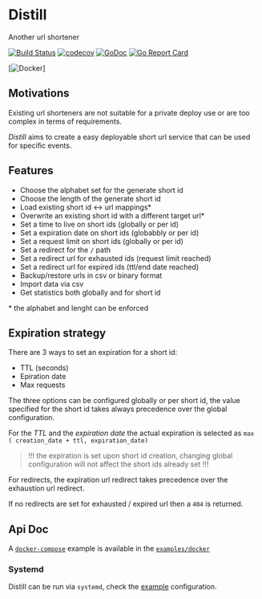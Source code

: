 # Distill

Another url shortener

[![Build Status](https://travis-ci.com/noandrea/distill.svg?branch=master)](https://travis-ci.com/noandrea/distill) [![codecov](https://codecov.io/gh/noandrea/distill/branch/master/graph/badge.svg)](https://codecov.io/gh/noandrea/distill) [![GoDoc](https://godoc.org/github.com/noandrea/distill?status.svg)](https://godoc.org/github.com/noandrea/distill) [![Go Report Card](https://goreportcard.com/badge/github.com/noandrea/distill)](https://goreportcard.com/report/github.com/noandrea/distill)

[![Docker](https://img.shields.io/badge/docker-noandrea/distill-blue)]

## Motivations

Existing url shorteners are not suitable for a private deploy use or are too complex in terms of requirements.

_Distill_ aims to create a easy deployable short url service
that can be used for specific events.

## Features

- Choose the alphabet set for the generate short id
- Choose the length of the generate short id
- Load existing short id <-> url mappings\*
- Overwrite an existing short id with a different target url\*
- Set a time to live on short ids (globally or per id)
- Set a expiration date on short ids (globabbly or per id)
- Set a request limit on short ids (globally or per id)
- Set a redirect for the `/` path
- Set a redirect url for exhausted ids (request limit reached)
- Set a redirect url for expired ids (ttl/end date reached)
- Backup/restore urls in csv or binary format
- Import data via csv
- Get statistics both globally and for short id

\* the alphabet and lenght can be enforced

## Expiration strategy

There are 3 ways to set an expiration for a short id:

- TTL (seconds)
- Epiration date
- Max requests

The three options can be configured globally or per short id,
the value specified for the short id takes always precedence over the
global configuration.

For the _TTL_ and the _expiration date_ the actual expiration is selected as
`max ( creation_date + ttl, expiration_date)`

> !!! the expiration is set upon short id creation, changing global configuration
> will not affect the short ids already set !!!

For redirects, the expiration url redirect takes precedence over the exhaustion url redirect.

If no redirects are set for exhausted / expired url then a `404` is returned.

## Api Doc




A [`docker-compose`](https://docs.docker.com/compose/) example is available in the [`examples/docker`](https://github.com/noandrea/distill/blob/master/examples/docker)

### Systemd 

Distill can be run via `systemd`, check the [example](https://github.com/noandrea/distill/blob/master/examples/systemd) configuration.





